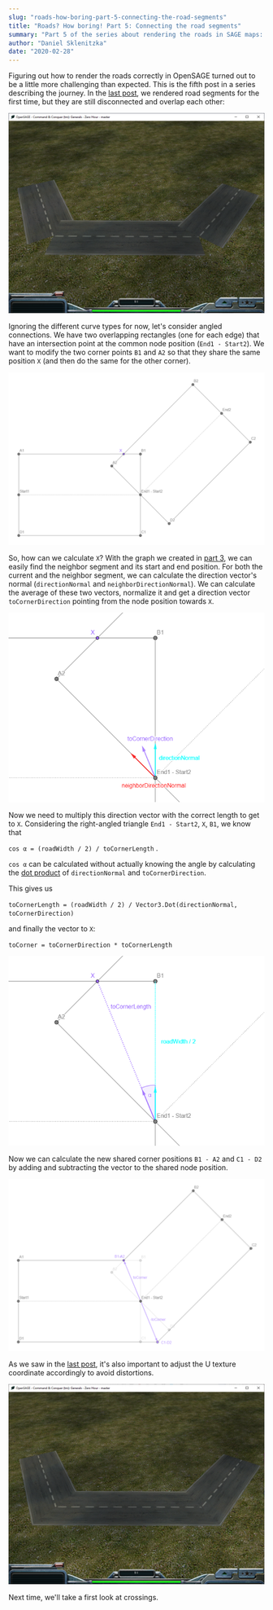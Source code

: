 ```yaml
---
slug: "roads-how-boring-part-5-connecting-the-road-segments"
title: "Roads? How boring! Part 5: Connecting the road segments"
summary: "Part 5 of the series about rendering the roads in SAGE maps: Connecting the road segments"
author: "Daniel Sklenitzka"
date: "2020-02-28"
---
```


Figuring out how to render the roads correctly in OpenSAGE turned out to be a little more challenging than expected. This is the fifth post in a series describing the journey. In the [last post](/blog/roads-how-boring-part-4-rendering-straight-roads), we rendered road segments for the first time, but they are still disconnected and overlap each other:

![Disconnected road segments](./disconnected_segments.png)

Ignoring the different curve types for now, let's consider angled connections. We have two overlapping rectangles (one for each edge) that have an intersection point at the common node position (`End1 - Start2`). We want to modify the two corner points `B1` and `A2` so that they share the same position `X` (and then do the same for the other corner).

![Intersection point X of two road segments](./angled_drawing_1.png)

So, how can we calculate `X`? With the graph we created in [part 3](/blog/roads-how-boring-part-3-building-a-graph-data-structure), we can easily find the neighbor segment and its start and end position. For both the current and the neighbor segment, we can calculate the direction vector's normal (`directionNormal` and `neighborDirectionNormal`). We can calculate the average of these two vectors, normalize it and get a direction vector `toCornerDirection` pointing from the node position towards `X`.

![Direction vectors](./angled_drawing_2.png)

Now we need to multiply this direction vector with the correct length to get to `X`. Considering the right-angled triangle `End1 - Start2`, `X`, `B1`, we know that 

`cos α = (roadWidth / 2) / toCornerLength` .

`cos α` can be calculated without actually knowing the angle by calculating the [dot product](https://en.wikipedia.org/wiki/Dot_product) of `directionNormal` and `toCornerDirection`. 

This gives us

`toCornerLength = (roadWidth / 2) / Vector3.Dot(directionNormal, toCornerDirection)`

and finally the vector to `X`:

`toCorner = toCornerDirection * toCornerLength`

![Cosine](./angled_drawing_3.png)

Now we can calculate the new shared corner positions `B1 - A2` and `C1 - D2` by adding and subtracting the vector to the shared node position.

![New corner positions](./angled_drawing_4.png)

As we saw in the [last post](/blog/roads-how-boring-part-4-rendering-straight-roads), it's also important to adjust the U texture coordinate accordingly to avoid distortions.

![Connected road segments](./connected_segments.png)

Next time, we'll take a first look at crossings.